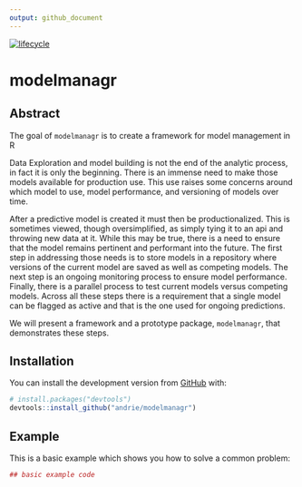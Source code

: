 ```yaml
---
output: github_document
---
```


<!-- README.md is generated from README.Rmd. Please edit that file -->

<!-- rmarkdown v1 -->





[![lifecycle](https://img.shields.io/badge/lifecycle-experimental-orange.svg)](https://www.tidyverse.org/lifecycle/#experimental)
                                                                                

# modelmanagr

## Abstract

The goal of `modelmanagr` is to create a framework for model management in R

Data Exploration and model building is not the end of the analytic process, in fact it is only the beginning. There is an immense need to make those models available for production use. This use raises some concerns around which model to use, model performance, and versioning of models over time.

After a predictive model is created it must then be productionalized. This is sometimes viewed, though oversimplified, as simply tying it to an api and throwing new data at it. While this may be true, there is a need to ensure that the model remains pertinent and performant into the future. The first step in addressing those needs is to store models in a repository where versions of the current model are saved as well as competing models. The next step is an ongoing monitoring process to ensure model performance. Finally, there is a parallel process to test current models versus competing models. Across all these steps there is a requirement that a single model can be flagged as active and that is the one used for ongoing predictions.

We will present a framework and a prototype package, `modelmanagr`, that demonstrates these steps.


## Installation

You can install the development version from [GitHub](https://github.com/) with:

``` r
# install.packages("devtools")
devtools::install_github("andrie/modelmanagr")
```
## Example

This is a basic example which shows you how to solve a common problem:


```r
## basic example code
```

